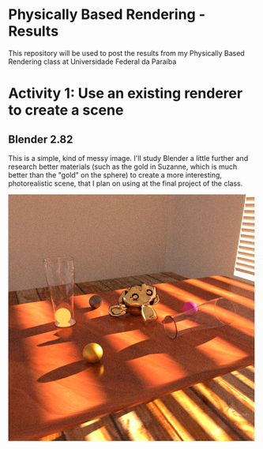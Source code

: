 # Physically Based Rendering - Results
This repository will be used to post the results from my Physically Based Rendering class at Universidade Federal da Paraíba

# Activity 1: Use an existing renderer to create a scene

## Blender 2.82

This is a simple, kind of messy image. I'll study Blender a little further and research better materials (such as the gold in Suzanne, which is much better than the "gold" on the sphere) to create a more interesting, photorealistic scene, that I plan on using at the final project of the class.

![First Example](activity1/Example1.png)